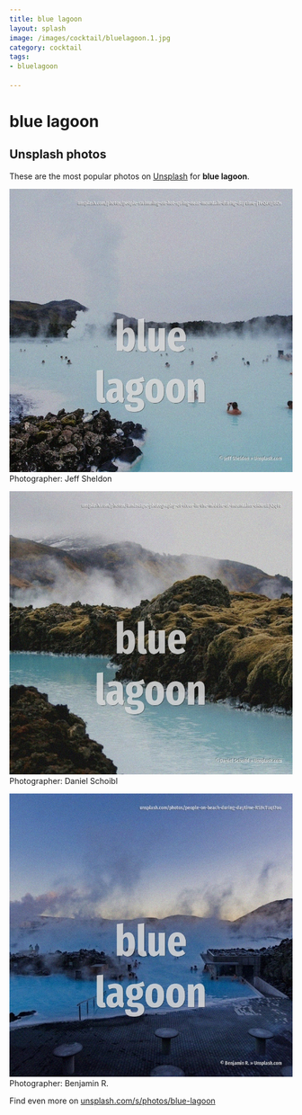 ```yaml
---
title: blue lagoon
layout: splash
image: /images/cocktail/bluelagoon.1.jpg
category: cocktail
tags:
- bluelagoon

---
```

# blue lagoon

  

 
## Unsplash photos
These are the most popular photos on [Unsplash](https://unsplash.com) for **blue lagoon**.
 
![blue lagoon](/images/cocktail/bluelagoon.1.jpg)
Photographer:  Jeff Sheldon
 
![blue lagoon](/images/cocktail/bluelagoon.2.jpg)
Photographer:  Daniel Schoibl
 
![blue lagoon](/images/cocktail/bluelagoon.3.jpg)
Photographer:  Benjamin R.
 
Find even more on [unsplash.com/s/photos/blue-lagoon](https://unsplash.com/s/photos/blue-lagoon)
 
